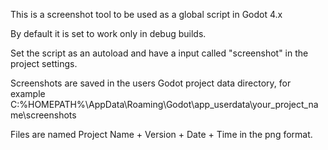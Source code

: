 This is a screenshot tool to be used as a global script in Godot 4.x

By default it is set to work only in debug builds.

Set the script as an autoload and have a input called "screenshot" in the project settings.

Screenshots are saved in the users Godot project data directory, for example C:%HOMEPATH%\AppData\Roaming\Godot\app_userdata\your_project_name\screenshots

Files are named Project Name + Version + Date + Time in the png format.

